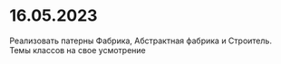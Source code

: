 # 16.05.2023
Реализовать патерны Фабрика, Абстрактная фабрика и Строитель. Темы классов на свое усмотрение
